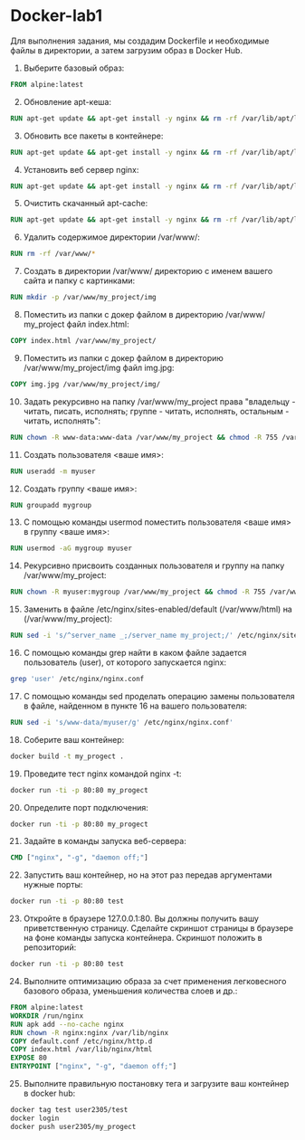 # Docker-lab1

Для выполнения задания, мы создадим Dockerfile и необходимые файлы в директории, а затем загрузим образ в Docker Hub.

1. Выберите базовый образ:

```Dockerfile
FROM alpine:latest
```

2. Обновление apt-кеша:

```Dockerfile
RUN apt-get update && apt-get install -y nginx && rm -rf /var/lib/apt/lists/*
```

3. Обновить все пакеты в контейнере:

```Dockerfile
RUN apt-get update && apt-get install -y nginx && rm -rf /var/lib/apt/lists/*
```

4. Установить веб сервер nginx:

```Dockerfile
RUN apt-get update && apt-get install -y nginx && rm -rf /var/lib/apt/lists/*
```

5. Очистить скачанный apt-cache:

```Dockerfile
RUN apt-get update && apt-get install -y nginx && rm -rf /var/lib/apt/lists/*
```

6. Удалить содержимое директории /var/www/:

```Dockerfile
RUN rm -rf /var/www/*
```

7. Создать в директории /var/www/ директорию с именем вашего сайта и папку с картинками:

```Dockerfile
RUN mkdir -p /var/www/my_project/img
```

8. Поместить из папки с докер файлом в директорию /var/www/ my_project файл index.html:

```Dockerfile
COPY index.html /var/www/my_project/
```

9. Поместить из папки с докер файлом в директорию /var/www/my_project/img файл img.jpg:

```Dockerfile
COPY img.jpg /var/www/my_project/img/
```

10. Задать рекурсивно на папку /var/www/my_project права "владельцу - читать, писать, исполнять; группе - читать, исполнять, остальным - читать, исполнять":

```Dockerfile
RUN chown -R www-data:www-data /var/www/my_project && chmod -R 755 /var/www/my_project
```

11. Создать пользователя <ваше имя>:

```Dockerfile
RUN useradd -m myuser
```

12. Создать группу <ваше имя>:

```Dockerfile
RUN groupadd mygroup
```

13. С помощью команды usermod поместить пользователя <ваше имя> в группу <ваше имя>:

```Dockerfile
RUN usermod -aG mygroup myuser
```

14. Рекурсивно присвоить созданных пользователя и группу на папку /var/www/my_project:

```Dockerfile
RUN chown -R myuser:mygroup /var/www/my_project && chmod -R 755 /var/www/my_project
```

15. Заменить в файле /etc/nginx/sites-enabled/default (/var/www/html) на (/var/www/my_project):

```Dockerfile
RUN sed -i 's/^server_name _;/server_name my_project;/' /etc/nginx/sites-enabled/default
```

16. С помощью команды grep найти в каком файле задается пользователь (user), от которого запускается nginx:

```bash
grep 'user' /etc/nginx/nginx.conf
```

17. С помощью команды sed проделать операцию замены пользователя в файле, найденном в пункте 16 на вашего пользователя:

```Dockerfile
RUN sed -i 's/www-data/myuser/g' /etc/nginx/nginx.conf'
```

18. Соберите ваш контейнер:

```bash
docker build -t my_progect .
```

19. Проведите тест nginx командой nginx -t:

```bash
docker run -ti -p 80:80 my_progect
```

20. Определите порт подключения:

```bash
docker run -ti -p 80:80 my_progect
```

21. Задайте в команды запуска веб-сервера:

```Dockerfile
CMD ["nginx", "-g", "daemon off;"]
```

22. Запустить ваш контейнер, но на этот раз передав аргументами нужные порты:

```bash
docker run -ti -p 80:80 test
```

23. Откройте в браузере 127.0.0.1:80. Вы должны получить вашу приветственную страницу. Сделайте скриншот страницы в браузере на фоне команды запуска контейнера. Скриншот положить в репозиторий:

```bash
docker run -ti -p 80:80 test
```

24. Выполните оптимизацию образа за счет применения легковесного базового образа, уменьшения количества слоев и др.:

```Dockerfile
FROM alpine:latest
WORKDIR /run/nginx
RUN apk add --no-cache nginx
RUN chown -R nginx:nginx /var/lib/nginx
COPY default.conf /etc/nginx/http.d
COPY index.html /var/lib/nginx/html
EXPOSE 80
ENTRYPOINT ["nginx", "-g", "daemon off;"]
```

25. Выполните правильную постановку тега и загрузите ваш контейнер в docker hub:

```bash
docker tag test user2305/test
docker login
docker push user2305/my_progect
```
